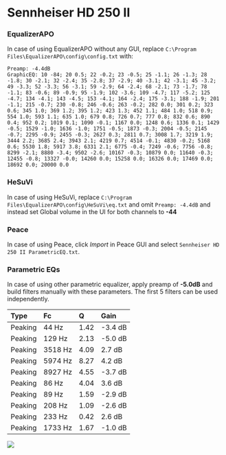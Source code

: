 # Sennheiser HD 250 II

### EqualizerAPO
In case of using EqualizerAPO without any GUI, replace `C:\Program Files\EqualizerAPO\config\config.txt`
with:
```
Preamp: -4.4dB
GraphicEQ: 10 -84; 20 0.5; 22 -0.2; 23 -0.5; 25 -1.1; 26 -1.3; 28 -1.8; 30 -2.1; 32 -2.4; 35 -2.8; 37 -2.9; 40 -3.1; 42 -3.1; 45 -3.2; 49 -3.3; 52 -3.3; 56 -3.1; 59 -2.9; 64 -2.4; 68 -2.1; 73 -1.7; 78 -1.1; 83 -0.6; 89 -0.9; 95 -1.9; 102 -3.6; 109 -4.7; 117 -5.2; 125 -4.7; 134 -4.1; 143 -4.5; 153 -4.1; 164 -2.4; 175 -3.1; 188 -1.9; 201 -1.1; 215 -0.7; 230 -0.8; 246 -0.6; 263 -0.2; 282 0.0; 301 0.2; 323 0.6; 345 1.0; 369 1.2; 395 1.2; 423 1.3; 452 1.1; 484 1.0; 518 0.9; 554 1.0; 593 1.1; 635 1.0; 679 0.8; 726 0.7; 777 0.8; 832 0.6; 890 0.4; 952 0.2; 1019 0.1; 1090 -0.1; 1167 0.0; 1248 0.6; 1336 0.1; 1429 -0.5; 1529 -1.0; 1636 -1.0; 1751 -0.5; 1873 -0.3; 2004 -0.5; 2145 -0.7; 2295 -0.9; 2455 -0.3; 2627 0.3; 2811 0.7; 3008 1.7; 3219 1.9; 3444 2.2; 3685 2.4; 3943 2.1; 4219 0.7; 4514 -0.1; 4830 -0.2; 5168 0.6; 5530 1.8; 5917 3.8; 6331 2.1; 6775 -0.4; 7249 -0.6; 7756 -0.8; 8299 -2.1; 8880 -3.4; 9502 -2.6; 10167 -0.3; 10879 0.0; 11640 -0.3; 12455 -0.8; 13327 -0.0; 14260 0.0; 15258 0.0; 16326 0.0; 17469 0.0; 18692 0.0; 20000 0.0
```

### HeSuVi
In case of using HeSuVi, replace `C:\Program Files\EqualizerAPO\config\HeSuVi\eq.txt` and omit `Preamp:
-4.4dB` and instead set Global volume in the UI for both channels to **-44**

### Peace
In case of using Peace, click *Import* in Peace GUI and select `Sennheiser HD 250 II ParametricEQ.txt`.

### Parametric EQs
In case of using other parametric equalizer, apply preamp of **-5.0dB** and build filters manually with
these parameters. The first 5 filters can be used independently.

| Type    | Fc      |    Q | Gain    |
|:--------|:--------|:-----|:--------|
| Peaking | 44 Hz   | 1.42 | -3.4 dB |
| Peaking | 129 Hz  | 2.13 | -5.0 dB |
| Peaking | 3518 Hz | 4.09 | 2.7 dB  |
| Peaking | 5974 Hz | 8.27 | 4.2 dB  |
| Peaking | 8927 Hz | 4.55 | -3.7 dB |
| Peaking | 86 Hz   | 4.04 | 3.6 dB  |
| Peaking | 89 Hz   | 1.59 | -2.9 dB |
| Peaking | 208 Hz  | 1.09 | -2.6 dB |
| Peaking | 233 Hz  | 0.42 | 2.6 dB  |
| Peaking | 1733 Hz | 1.67 | -1.0 dB |

![](https://raw.githubusercontent.com/jaakkopasanen/AutoEq/master/results/innerfidelity/sbaf-serious/Sennheiser%20HD%20250%20II/Sennheiser%20HD%20250%20II.png)